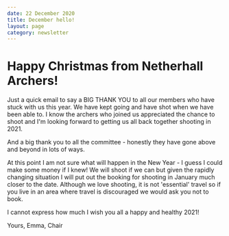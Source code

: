 ```yaml
---
date: 22 December 2020
title: December hello!
layout: page
category: newsletter
---
```


# Happy Christmas from Netherhall Archers!

Just a quick email to say a BIG THANK YOU to all our members who have stuck with us this year. We have kept going and have shot when we have been able to. I know the archers who joined us appreciated the chance to shoot and I'm looking forward to getting us all back together shooting in 2021.

And a big thank you to all the committee - honestly they have gone above and beyond in lots of ways.

At this point I am not sure what will happen in the New Year - I guess I could make some money if I knew! We will shoot if we can but given the rapidly changing situation I will put out the booking for shooting in January much closer to the date. Although we love shooting, it is not 'essential' travel so if you live in an area where  travel is discouraged we would ask you not to book.

I cannot express how much I wish you all a happy and healthy 2021!

Yours,
Emma, Chair
